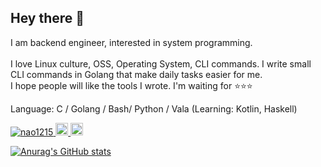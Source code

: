 ## Hey there 🤘
I am backend engineer, interested in system programming.<br><br>
I love Linux culture, OSS, Operating System, CLI commands. I write small CLI commands in Golang that make daily tasks easier for me.    
I hope people will like the tools I wrote. I'm waiting for ⭐⭐⭐ 
  
Language: C / Golang / Bash/ Python / Vala (Learning: Kotlin, Haskell) 
  
<p align="left">
  <a href="https://github.com/nao1215/nao1215/">
    <img src="https://komarev.com/ghpvc/?username=nao1215" alt="nao1215" />
  </a>
  <a href="http://twitter.com/ARC_AED">
    <img height="20" src="https://img.shields.io/twitter/follow/ARC_AED?label=Twitter&logo=twitter&style=flat" />
  </a>
  <a href="https://github.com/nao1215">
    <img height="20" src="https://img.shields.io/github/followers/nao1215?label=follow&logo=github&style=flat" />
  </a>
</p>

[![Anurag's GitHub stats](https://github-readme-stats.vercel.app/api?username=nao1215)](https://github.com/anuraghazra/github-readme-stats)

